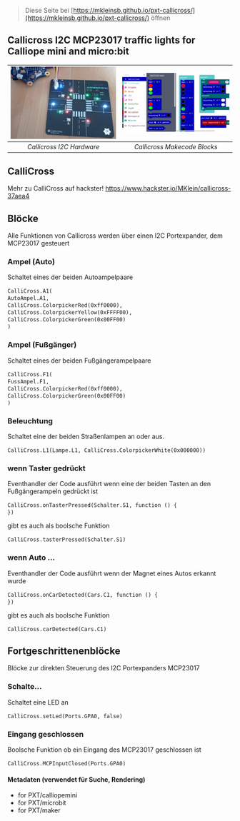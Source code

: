 
> Diese Seite bei [https://mkleinsb.github.io/pxt-callicross/](https://mkleinsb.github.io/pxt-callicross/) öffnen

## Callicross I2C MCP23017 traffic lights for Calliope mini and micro:bit

| ![Callicross](https://github.com/MKleinSB/pxt-callicross/blob/master/1.png "CalliCross & Calliope") | ![Blocks](https://github.com/MKleinSB/pxt-callicross/blob/master/callicross2.jpg "Blocks") |
| :----------------------------------------------------------------------------------------------: | :----------------------------------------------------------------------------------------------------: |
|                                            _Callicross I2C Hardware_                                            |                                   _Callicross Makecode Blocks_                                   |

## CalliCross
Mehr zu CalliCross auf hackster! https://www.hackster.io/MKlein/callicross-37aea4

## Blöcke 
Alle Funktionen von Callicross werden über einen I2C Portexpander, dem MCP23017 gesteuert

### Ampel (Auto)

Schaltet eines der beiden Autoampelpaare

```sig
CalliCross.A1(
AutoAmpel.A1,
CalliCross.ColorpickerRed(0xff0000),
CalliCross.ColorpickerYellow(0xFFFF00),
CalliCross.ColorpickerGreen(0x00FF00)
)
```
### Ampel (Fußgänger)

Schaltet eines der beiden Fußgängerampelpaare

```sig
CalliCross.F1(
FussAmpel.F1,
CalliCross.ColorpickerRed(0xff0000),
CalliCross.ColorpickerGreen(0x00FF00)
)
```
### Beleuchtung

Schaltet eine der beiden Straßenlampen an oder aus.

```sig
CalliCross.L1(Lampe.L1, CalliCross.ColorpickerWhite(0x000000))
```
### wenn Taster gedrückt
Eventhandler der Code ausführt wenn eine der beiden Tasten an den Fußgängerampeln gedrückt ist

```sig
CalliCross.onTasterPressed(Schalter.S1, function () {
})
```

gibt es auch als boolsche Funktion
```sig
CalliCross.tasterPressed(Schalter.S1)
```

### wenn Auto ...

Eventhandler der Code ausführt wenn der Magnet eines Autos erkannt wurde

```sig
CalliCross.onCarDetected(Cars.C1, function () {
})
```

gibt es auch als boolsche Funktion
```sig
CalliCross.carDetected(Cars.C1)
```

## Fortgeschrittenenblöcke 
Blöcke zur direkten Steuerung des I2C Portexpanders MCP23017

### Schalte...

Schaltet eine LED an

```sig
CalliCross.setLed(Ports.GPA0, false)
```
### Eingang geschlossen

Boolsche Funktion ob ein Eingang des MCP23017 geschlossen ist

```sig
CalliCross.MCPInputClosed(Ports.GPA0)
```


#### Metadaten  (verwendet für Suche, Rendering)

* for PXT/calliopemini
* for PXT/microbit
* for PXT/maker
<script src="https://makecode.com/gh-pages-embed.js"></script><script>makeCodeRender("{{ site.makecode.home_url }}", "{{ site.github.owner_name }}/{{ site.github.repository_name }}");</script>
